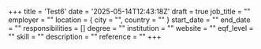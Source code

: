 +++
title = 'Test6'
date = '2025-05-14T12:43:18Z'
draft = true
job_title = ""
employer = ""
location = { city = "", country = "" }
start_date = ""
end_date = ""
responsibilities = []
degree = ""
institution = ""
website = ""
eqf_level = ""
skill = ""
description = ""
reference = ""
+++
